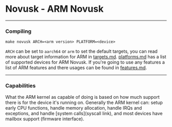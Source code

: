# Novusk - ARM Novusk

---

### Compiling

```commandline
make novusk ARCH=<arm version> PLATFORM=<device>
```

``ARCH`` can be set to ``aarch64`` or ``arm`` to set the default targets, you can read more about target information for
ARM in [targets.md](targets.md). [platforms.md](platforms.md) has a list of supported devices for ARM Novusk. If you're 
going to use any features a list of ARM features and there usages can be found in [features.md](features.md).

---

### Capabilities

What the ARM kernel as capable of doing is based on how much support there is for the device it's running on. 
Generally the ARM kernel can: setup early CPU functions, handle memory allocation, handle IRQs and exceptions, 
and handle [system calls](syscall link), and most devices have mailbox support (firmware interface).

